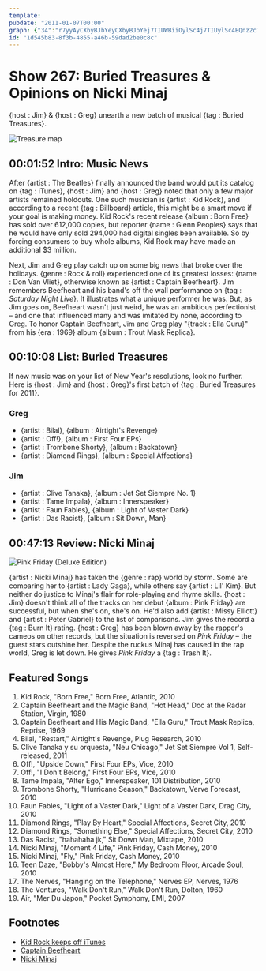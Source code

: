 ```yaml
---
template: 
pubdate: "2011-01-07T00:00"
graph: {"34":"r7yyAyCXbyBJbYeyCXbyBJbYej7TIUWBiiOylSc4j7TIUylSc4EQnz2cTDg80yeEMcTDg8cTDg8xsDSk0yeEMKJWOC","GW":"BBtn3X6cfdBBtn3BHm1GLm1tDjR3f3bzUqOyGRlxBGamTzHtIsBAyFwPoKTNXJcCBa7QsqIhLnxTojqp","26P":"CZQiUpBjyOBMefyCZQiUBMefysHlQtBF8CjBMefyX6cfdgMit6gMit6pBjyOBQsAMpBjyOBHm1GBQsAM"}
id: "1d545b83-8f3b-4855-a46b-59dad2be0c8c"
---
```






# Show 267: Buried Treasures & Opinions on Nicki Minaj

{host : Jim} & {host : Greg} unearth a new batch of musical {tag : Buried Treasures}.

![Treasure map](https://static.soundopinions.org/images/buriedtreasures/mapcoins.jpg)



## 00:01:52 Intro: Music News

After {artist : The Beatles} finally announced the band would put its catalog on {tag : iTunes}, {host : Jim} and {host : Greg} noted that only a few major artists remained holdouts. One such musician is {artist : Kid Rock}, and according to a recent {tag : Billboard} article, this might be a smart move if your goal is making money. Kid Rock's recent release {album : Born Free} has sold over 612,000 copies, but reporter {name : Glenn Peoples} says that he would have only sold 294,000 had digital singles been available. So by forcing consumers to buy whole albums, Kid Rock may have made an additional $3 million.

Next, Jim and Greg play catch up on some big news that broke over the holidays. {genre : Rock & roll} experienced one of its greatest losses: {name : Don Van Vliet}, otherwise known as {artist : Captain Beefheart}. Jim remembers Beefheart and his band's off the wall performance on {tag : *Saturday Night Live*}. It illustrates what a unique performer he was. But, as Jim goes on, Beefheart wasn't just weird, he was an ambitious perfectionist – and one that influenced many and was imitated by none, according to Greg. To honor Captain Beefheart, Jim and Greg play "{track : Ella Guru}" from his {era : 1969} album {album : Trout Mask Replica}.



## 00:10:08 List: Buried Treasures

If new music was on your list of New Year's resolutions, look no further. Here is {host : Jim} and {host : Greg}'s first batch of {tag : Buried Treasures for 2011}.


### Greg

- {artist : Bilal}, {album : Airtight's Revenge}
- {artist : Off!}, {album : First Four EPs}
- {artist : Trombone Shorty}, {album : Backatown}
- {artist : Diamond Rings}, {album : Special Affections}


### Jim

- {artist : Clive Tanaka}, {album : Jet Set Siempre No. 1}
- {artist : Tame Impala}, {album : Innerspeaker}
- {artist : Faun Fables}, {album : Light of Vaster Dark}
- {artist : Das Racist}, {album : Sit Down, Man}



## 00:47:13 Review: Nicki Minaj

![Pink Friday (Deluxe Edition)](https://static.soundopinions.org/assets/267/26P0.jpg)

{artist : Nicki Minaj} has taken the {genre : rap} world by storm. Some are comparing her to {artist : Lady Gaga}, while others say {artist : Lil' Kim}. But neither do justice to Minaj's flair for role-playing and rhyme skills. {host : Jim} doesn't think all of the tracks on her debut {album : Pink Friday} are successful, but when she's on, she's on. He'd also add {artist : Missy Elliott} and {artist : Peter Gabriel} to the list of comparisons. Jim gives the record a {tag : Burn It} rating. {host : Greg} has been blown away by the rapper's cameos on other records, but the situation is reversed on *Pink Friday* – the guest stars outshine her. Despite the ruckus Minaj has caused in the rap world, Greg is let down. He gives *Pink Friday* a {tag : Trash It}.



## Featured Songs

1. Kid Rock, "Born Free," Born Free, Atlantic, 2010
2. Captain Beefheart and the Magic Band, "Hot Head," Doc at the Radar Station, Virgin, 1980
3. Captain Beefheart and His Magic Band, "Ella Guru," Trout Mask Replica, Reprise, 1969
4. Bilal, "Restart," Airtight's Revenge, Plug Research, 2010
5. Clive Tanaka y su orquesta, "Neu Chicago," Jet Set Siempre Vol 1, Self-released, 2011
6. Off!, "Upside Down," First Four EPs, Vice, 2010
7. Off!, "I Don't Belong," First Four EPs, Vice, 2010
8. Tame Impala, "Alter Ego," Innerspeaker, 101 Distribution, 2010
9. Trombone Shorty, "Hurricane Season," Backatown, Verve Forecast, 2010
10. Faun Fables, "Light of a Vaster Dark," Light of a Vaster Dark, Drag City, 2010
11. Diamond Rings, "Play By Heart," Special Affections, Secret City, 2010
12. Diamond Rings, "Something Else," Special Affections, Secret City, 2010
13. Das Racist, "hahahaha jk," Sit Down Man, Mixtape, 2010
14. Nicki Minaj, "Moment 4 Life," Pink Friday, Cash Money, 2010
15. Nicki Minaj, "Fly," Pink Friday, Cash Money, 2010
16. Teen Daze, "Bobby's Almost Here," My Bedroom Floor, Arcade Soul, 2010
17. The Nerves, "Hanging on the Telephone," Nerves EP, Nerves, 1976
18. The Ventures, "Walk Don't Run," Walk Don't Run, Dolton, 1960
19. Air, "Mer Du Japon," Pocket Symphony, EMI, 2007



## Footnotes

- [Kid Rock keeps off iTunes](http://www.billboard.com/biz/articles/news/retail/1196060/analysis-is-kid-rock-making-millions-by-not-selling-his-music-on)
- [Captain Beefheart](http://www.beefheart.com/)
- [Nicki Minaj](http://mypinkfriday.com/)